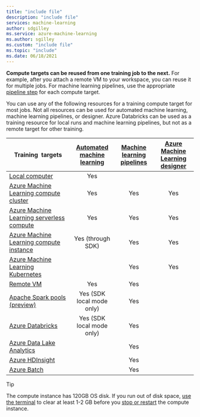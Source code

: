 ```yaml
---
title: "include file"
description: "include file"
services: machine-learning
author: sdgilley
ms.service: azure-machine-learning
ms.author: sgilley
ms.custom: "include file"
ms.topic: "include"
ms.date: 06/18/2021
---
```


**Compute targets can be reused from one training job to the next.** For example, after you attach a remote VM to your workspace, you can reuse it for multiple jobs. For machine learning pipelines, use the appropriate [pipeline step](/python/api/azureml-pipeline-steps/azureml.pipeline.steps) for each compute target.

You can use any of the following resources for a training compute target for most jobs. Not all resources can be used for automated machine learning, machine learning pipelines, or designer. Azure Databricks can be used as a training resource for local runs and machine learning pipelines, but not as a remote target for other training.

|Training &nbsp;targets|[Automated machine learning](~/articles/machine-learning/concept-automated-ml.md) | [Machine learning pipelines](~/articles/machine-learning/concept-ml-pipelines.md) | [Azure Machine Learning designer](~/articles/machine-learning/concept-designer.md)
|----|:----:|:----:|:----:|
|[Local computer](~/articles/machine-learning/v1/how-to-train-model.md#local-computer)| Yes | &nbsp; | &nbsp; |
|[Azure Machine Learning compute cluster](~/articles/machine-learning/how-to-create-attach-compute-cluster.md)| Yes | Yes | Yes |
|[Azure Machine Learning serverless compute](~/articles/machine-learning/how-to-use-serverless-compute.md)| Yes | Yes | Yes |
|[Azure Machine Learning compute instance](~/articles/machine-learning/how-to-create-compute-instance.md) | Yes (through SDK)  | Yes | Yes |
|[Azure Machine Learning Kubernetes](~/articles/machine-learning/how-to-attach-kubernetes-anywhere.md) | | Yes | Yes |
|[Remote VM](~/articles/machine-learning/v1/how-to-train-model.md#remote-virtual-machines) | Yes  | Yes | &nbsp; |
|[Apache Spark pools (preview)](~/articles/machine-learning/v1/how-to-train-model.md#synapse)| Yes (SDK local mode only) | Yes | &nbsp; |
|[Azure&nbsp;Databricks](~/articles/machine-learning/v1/how-to-train-model.md#azure-databricks)| Yes (SDK local mode only) | Yes | &nbsp; |
|[Azure Data Lake Analytics](~/articles/machine-learning/v1/how-to-train-model.md#azure-data-lake-analytics) | &nbsp; | Yes | &nbsp; |
|[Azure HDInsight](~/articles/machine-learning/v1/how-to-train-model.md#azure-hdinsight) | &nbsp; | Yes | &nbsp; |
|[Azure Batch](~/articles/machine-learning/v1/how-to-train-model.md#azbatch) | &nbsp; | Yes | &nbsp; |

> [!TIP]
> The compute instance has 120GB OS disk. If you run out of disk space, [use the terminal](~/articles/machine-learning/how-to-access-terminal.md) to clear at least 1-2 GB before you [stop or restart](~/articles/machine-learning/how-to-manage-compute-instance.md#manage) the compute instance.
